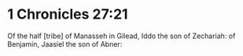 # 1 Chronicles 27:21

Of the half [tribe] of Manasseh in Gilead, Iddo the son of Zechariah: of Benjamin, Jaasiel the son of Abner: